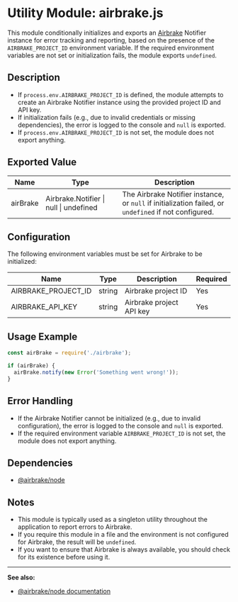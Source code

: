 # Utility Module: airbrake.js

This module conditionally initializes and exports an [Airbrake](https://airbrake.io/) Notifier instance for error tracking and reporting, based on the presence of the `AIRBRAKE_PROJECT_ID` environment variable. If the required environment variables are not set or initialization fails, the module exports `undefined`.

## Description

- If `process.env.AIRBRAKE_PROJECT_ID` is defined, the module attempts to create an Airbrake Notifier instance using the provided project ID and API key.
- If initialization fails (e.g., due to invalid credentials or missing dependencies), the error is logged to the console and `null` is exported.
- If `process.env.AIRBRAKE_PROJECT_ID` is not set, the module does not export anything.

## Exported Value

| Name      | Type                                | Description                                                                                 |
|-----------|-------------------------------------|---------------------------------------------------------------------------------------------|
| airBrake  | Airbrake.Notifier \| null \| undefined | The Airbrake Notifier instance, or `null` if initialization failed, or `undefined` if not configured. |

## Configuration

The following environment variables must be set for Airbrake to be initialized:

| Name                   | Type   | Description                                      | Required |
|------------------------|--------|--------------------------------------------------|----------|
| AIRBRAKE_PROJECT_ID    | string | Airbrake project ID                              | Yes      |
| AIRBRAKE_API_KEY       | string | Airbrake project API key                         | Yes      |

## Usage Example

```javascript
const airBrake = require('./airbrake');

if (airBrake) {
  airBrake.notify(new Error('Something went wrong!'));
}
```

## Error Handling

- If the Airbrake Notifier cannot be initialized (e.g., due to invalid configuration), the error is logged to the console and `null` is exported.
- If the required environment variable `AIRBRAKE_PROJECT_ID` is not set, the module does not export anything.

## Dependencies

- [@airbrake/node](https://www.npmjs.com/package/@airbrake/node)

## Notes

- This module is typically used as a singleton utility throughout the application to report errors to Airbrake.
- If you require this module in a file and the environment is not configured for Airbrake, the result will be `undefined`.
- If you want to ensure that Airbrake is always available, you should check for its existence before using it.

---

**See also:**  
- [@airbrake/node documentation](https://github.com/airbrake/node)